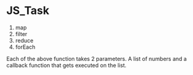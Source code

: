 # JS_Task

1. map
2. filter
3. reduce
4. forEach


Each of the above function takes 2 parameters. A list of numbers and a callback function that gets executed on the list.
